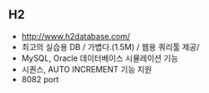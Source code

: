 ## H2
- http://www.h2database.com/
- 최고의 실습용 DB / 가볍다.(1.5M) / 웹용 쿼리툴 제공/ 
- MySQL, Oracle 데이터베이스 시뮬레이션 기능
- 시퀀스, AUTO INCREMENT 기능 지원
- 8082 port


